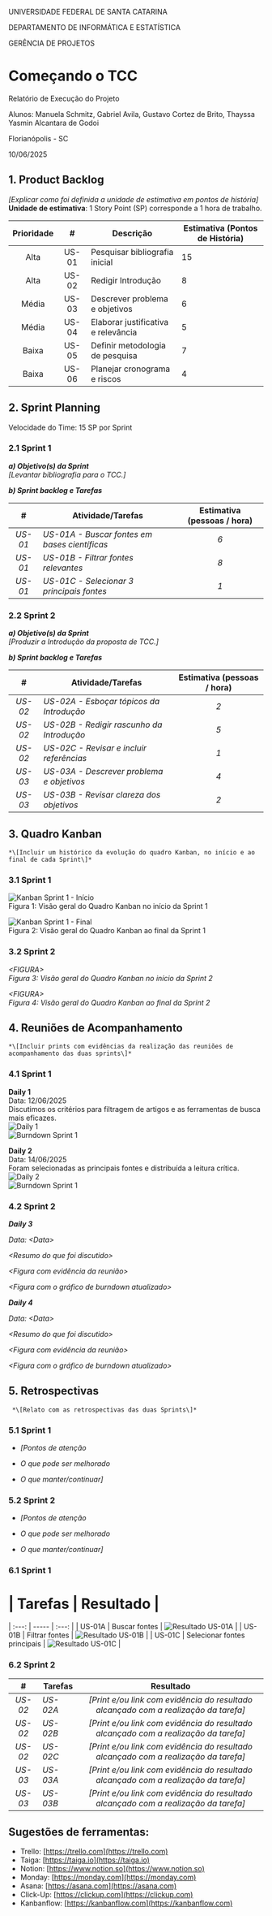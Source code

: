 UNIVERSIDADE FEDERAL DE SANTA CATARINA

DEPARTAMENTO DE INFORMÁTICA E ESTATÍSTICA

GERÊNCIA DE PROJETOS

# **Começando o TCC**

Relatório de Execução do Projeto

Alunos: Manuela Schmitz, Gabriel Avila, Gustavo Cortez de Brito, Thayssa Yasmin Alcantara de Godoi

Florianópolis \- SC

10/06/2025

## **1\. Product Backlog**

*\[Explicar como foi definida a unidade de estimativa em pontos de história\]*  
**Unidade de estimativa**: 1 Story Point (SP) corresponde a 1 hora de trabalho.

| Prioridade | \# | Descrição | Estimativa (Pontos de História) |
| :---: | :---: | ----- | ----- |
| Alta | US-01 | Pesquisar bibliografia inicial | 15 |
| Alta | US-02 | Redigir Introdução | 8 |
| Média | US-03 | Descrever problema e objetivos | 6 |
| Média | US-04 | Elaborar justificativa e relevância | 5 |
| Baixa | US-05 | Definir metodologia de pesquisa | 7 |
| Baixa | US-06 | Planejar cronograma e riscos | 4 |

## **2\. Sprint Planning**

Velocidade do Time: 15 SP por Sprint  

### 		**2.1 Sprint 1**

***a) Objetivo(s) da Sprint***  
*\[Levantar bibliografia para o TCC.\]*  

***b) Sprint backlog e Tarefas***

| \# | Atividade/Tarefas | Estimativa  (pessoas / hora) |
| :---: | ----- | :---: |
| *US-01* | *US-01A - Buscar fontes em bases científicas* | *6* |
| *US-01* | *US-01B - Filtrar fontes relevantes* | *8* |
| *US-01* | *US-01C - Selecionar 3 principais fontes* | *1* |

### 		**2.2 Sprint 2**

***a) Objetivo(s) da Sprint***  
*\[Produzir a Introdução da proposta de TCC.\]*  

***b) Sprint backlog e Tarefas***

| \# | Atividade/Tarefas | Estimativa  (pessoas / hora) |
| :---: | ----- | :---: |
| *US-02* | *US-02A - Esboçar tópicos da Introdução* | *2* |
| *US-02* | *US-02B - Redigir rascunho da Introdução* | *5* |
| *US-02* | *US-02C - Revisar e incluir referências* | *1* |
| *US-03* | *US-03A - Descrever problema e objetivos* | *4* |
| *US-03* | *US-03B - Revisar clareza dos objetivos* | *2* |

## **3\. Quadro Kanban**

	*\[Incluir um histórico da evolução do quadro Kanban, no início e ao final de cada Sprint\]*  

### 		**3.1 Sprint 1**

![Kanban Sprint 1 - Início](./kanban_sprint1_inicio.png)  
Figura 1: Visão geral do Quadro Kanban no início da Sprint 1

![Kanban Sprint 1 - Final](./kanban_sprint1_final.png)  
Figura 2: Visão geral do Quadro Kanban ao final da Sprint 1

### 		**3.2 Sprint 2**

*\<FIGURA\>*  
*Figura 3: Visão geral do Quadro Kanban no início da Sprint 2*

*\<FIGURA\>*  
*Figura 4: Visão geral do Quadro Kanban ao final da Sprint 2*

## **4\. Reuniões de Acompanhamento**

	*\[Incluir prints com evidências da realização das reuniões de acompanhamento das duas sprints\]*  

### 		**4.1 Sprint 1**


**Daily 1**  
Data: 12/06/2025  
Discutimos os critérios para filtragem de artigos e as ferramentas de busca mais eficazes.  
![Daily 1](./daily1.png)  
![Burndown Sprint 1](./burndown_sprint1.png)

**Daily 2**  
Data: 14/06/2025  
Foram selecionadas as principais fontes e distribuída a leitura crítica.  
![Daily 2](./daily2.png)  
![Burndown Sprint 1](./burndown_sprint1.png)

### 		**4.2 Sprint 2**

***Daily 3***

*Data: \<Data\>*

*\<Resumo do que foi discutido\>*

*\<Figura com evidência da reunião\>*

*\<Figura com o gráfico de burndown atualizado\>*

***Daily 4***

*Data: \<Data\>*

*\<Resumo do que foi discutido\>*

*\<Figura com evidência da reunião\>*

*\<Figura com o gráfico de burndown atualizado\>*

## **5\. Retrospectivas**

	 *\[Relato com as retrospectivas das duas Sprints\]*

### **5.1 Sprint 1** 

* *\[Pontos de atenção*

* *O que pode ser melhorado*

* *O que manter/continuar\]*

### **5.2 Sprint 2**

* *\[Pontos de atenção*

* *O que pode ser melhorado*

* *O que manter/continuar\]*

### 		**6.1 Sprint 1**

 # | Tarefas | Resultado |
| :---: | ----- | :---: |
| US-01A | Buscar fontes | ![Resultado US-01A](./resultado_US-01A.png) |
| US-01B | Filtrar fontes | ![Resultado US-01B](./resultado_US-01B.png) |
| US-01C | Selecionar fontes principais | ![Resultado US-01C](./resultado_US-01C.png) |

### 		**6.2 Sprint 2**

| \# | Tarefas | Resultado |
| :---: | ----- | :---: |
| *US-02* | *US-02A*  | *\[Print e/ou link com evidência do resultado alcançado com a realização da tarefa\]* |
| *US-02* | *US-02B*  | *\[Print e/ou link com evidência do resultado alcançado com a realização da tarefa\]* |
| *US-02* | *US-02C*  | *\[Print e/ou link com evidência do resultado alcançado com a realização da tarefa\]* |
| *US-03* | *US-03A*  | *\[Print e/ou link com evidência do resultado alcançado com a realização da tarefa\]* |
| *US-03* | *US-03B*  | *\[Print e/ou link com evidência do resultado alcançado com a realização da tarefa\]* |

## **Sugestões de ferramentas:**

* Trello: [https://trello.com](https://trello.com)   
* Taiga: [https://taiga.io](https://taiga.io)   
* Notion: [https://www.notion.so](https://www.notion.so)   
* Monday: [https://monday.com](https://monday.com)   
* Asana: [https://asana.com](https://asana.com)   
* Click-Up: [https://clickup.com](https://clickup.com)   
* Kanbanflow: [https://kanbanflow.com](https://kanbanflow.com)
